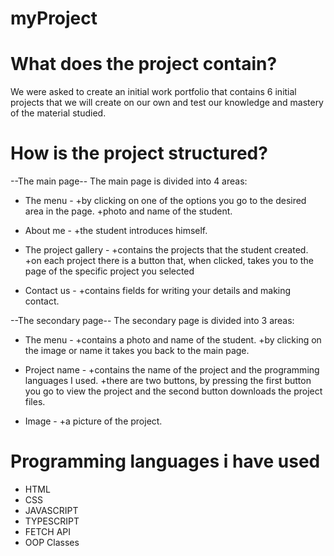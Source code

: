 # myProject

# What does the project contain?

We were asked to create an initial work portfolio that contains 6 initial projects that we will create on our own and test our
knowledge and mastery of the material studied.

# How is the project structured?

--The main page--
The main page is divided into 4 areas:
* The menu - +by clicking on one of the options you go to the desired area in the page.
             +photo and name of the student.
             
* About me - +the student introduces himself.

* The project gallery - +contains the projects that the student created.  
                        +on each project there is a button that, when clicked, takes you to the page of the specific project you selected
                        
* Contact us - +contains fields for writing your details and making contact.                       
  
--The secondary page--
The secondary page is divided into 3 areas:
* The menu - +contains a photo and name of the student.
             +by clicking on the image or name it takes you back to the main page.
             
* Project name - +contains the name of the project and the programming languages ​​I used.
                 +there are two buttons, by pressing the first button you go to view the project and the second button downloads the 
                 project files.
                 
* Image - +a picture of the project.

# Programming languages i have used

* HTML
* CSS
* JAVASCRIPT
* TYPESCRIPT
* FETCH API
* OOP Classes
